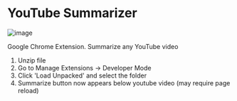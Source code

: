 # YouTube Summarizer

![image](https://github.com/fbader927/youtubesummarizer/assets/50185837/68c33d87-8145-45a4-b129-5979e17eaf01)


Google Chrome Extension. Summarize any YouTube video

1. Unzip file
2. Go to Manage Extensions -> Developer Mode
3. Click 'Load Unpacked' and select the folder
4. Summarize button now appears below youtube video (may require page reload)
